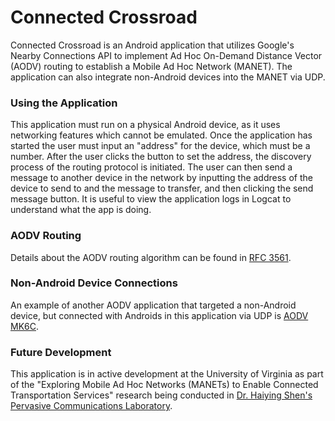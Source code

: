 # Connected Crossroad

Connected Crossroad is an Android application that utilizes Google's Nearby Connections API
to implement Ad Hoc On-Demand Distance Vector (AODV) routing to establish a Mobile Ad Hoc Network
(MANET). The application can also integrate non-Android devices into the MANET via UDP.

### Using the Application

This application must run on a physical Android device, as it uses networking features which
cannot be emulated. Once the application has started the user must input an "address" for the
device, which must be a number. After the user clicks the button to set the address, the discovery
process of the routing protocol is initiated. The user can then send a message to another device
in the network by inputting the address of the device to send to and the message to transfer, and
then clicking the send message button. It is useful to view the application logs in Logcat to
understand what the app is doing.

### AODV Routing

Details about the AODV routing algorithm can be found in
[RFC 3561](https://tools.ietf.org/html/rfc3561).

### Non-Android Device Connections

An example of another AODV application that targeted a non-Android device, but connected with
Androids in this application via UDP is
[AODV MK6C](https://github.com/fdfea/aodv-mk6c).

### Future Development

This application is in active development at the University of Virginia as part of the "Exploring
Mobile Ad Hoc Networks (MANETs) to Enable Connected Transportation Services" research being
conducted in
[Dr. Haiying Shen's Pervasive Communications Laboratory](https://www.cs.virginia.edu/~hs6ms/research.htm).
